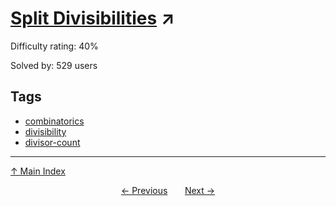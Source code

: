 # [Split Divisibilities](https://projecteuler.net/problem=598) ↗️

Difficulty rating: 40%

Solved by: 529 users
## Tags

- [combinatorics](../tags/combinatorics.md)
- [divisibility](../tags/divisibility.md)
- [divisor-count](../tags/divisor-count.md)



---

[↑ Main Index](../README.md)


<div align=center><a href='597.md'>← Previous</a> &nbsp;&nbsp; &nbsp;&nbsp;  <a href='599.md'>Next →</a></div>

